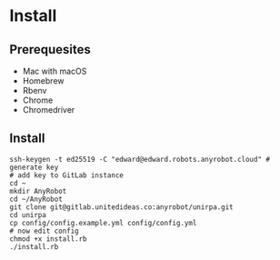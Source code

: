 # Install

## Prerequesites

* Mac with macOS
* Homebrew
* Rbenv
* Chrome
* Chromedriver

## Install

```shell
ssh-keygen -t ed25519 -C "edward@edward.robots.anyrobot.cloud" # generate key
# add key to GitLab instance
cd ~
mkdir AnyRobot
cd ~/AnyRobot
git clone git@gitlab.unitedideas.co:anyrobot/unirpa.git
cd unirpa
cp config/config.example.yml config/config.yml
# now edit config
chmod +x install.rb
./install.rb
```